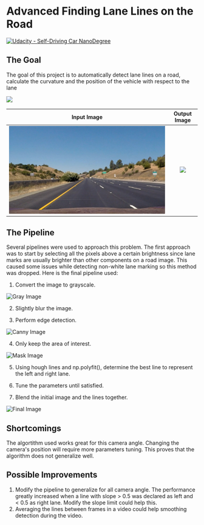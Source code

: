 # **Advanced Finding Lane Lines on the Road** 
[![Udacity - Self-Driving Car NanoDegree](https://s3.amazonaws.com/udacity-sdc/github/shield-carnd.svg)](http://www.udacity.com/drive)


The Goal
---
The goal of this project is to automatically detect lane lines on a road, calculate the curvature and the position of the vehicle with respect to the lane

<img src="output_images/gif-output.gif"/>

Input Image                |  Output Image
:-------------------------:|:-------------------------:
<img src="test_images/straight_lines1.jpg"/>  | <img src="output_images/straight_lines1.jpg.jpg"/>

The Pipeline
---
Several pipelines were used to approach this problem. The first approach was to start by selecting all the pixels above a certain brightness since lane marks are usually brighter than other components on a road image. This caused some issues while detecting non-white lane marking so this method was dropped. Here is the final pipeline used:
1. Convert the image to grayscale.
<img src="pipeline/gray.JPG" width="480" alt="Gray Image" />

2. Slightly blur the image.

3. Perform edge detection.
<img src="pipeline/canny.JPG" width="480" alt="Canny Image" />

4. Only keep the area of interest.
<img src="pipeline/mask.JPG" width="480" alt="Mask Image" />

5. Using hough lines and np.polyfit(), determine the best line to represent the left and right lane.

6. Tune the parameters until satisfied.

7. Blend the initial image and the lines together.
<img src="pipeline/final.JPG" width="480" alt="Final Image" />

Shortcomings
---
The algortithm used works great for this camera angle. Changing the camera's position will require more parameters tuning. This proves that the algorithm does not generalize well.

Possible Improvements
---
1. Modify the pipeline to generalize for all camera angle. The performance greatly increased when a line with slope > 0.5 was declared as left and < 0.5 as right lane. Modify the slope limit could help this.
2. Averaging the lines between frames in a video could help smoothing detection during the video.
